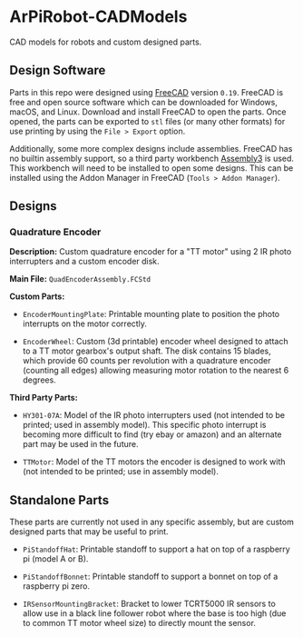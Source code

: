 # ArPiRobot-CADModels

CAD models for robots and custom designed parts.


## Design Software

Parts in this repo were designed using [FreeCAD](https://www.freecadweb.org/) version `0.19`. FreeCAD is free and open source software which can be downloaded for Windows, macOS, and Linux. Download and install FreeCAD to open the parts. Once opened, the parts can be exported to `stl` files (or many other formats) for use printing by using the `File > Export` option.

Additionally, some more complex designs include assemblies. FreeCAD has no builtin assembly support, so a third party workbench [Assembly3]() is used. This workbench will need to be installed to open some designs. This can be installed using the Addon Manager in FreeCAD (`Tools > Addon Manager`).


## Designs

### Quadrature Encoder

**Description:** Custom quadrature encoder for a "TT motor" using 2 IR photo interrupters and a custom encoder disk.

**Main File:** `QuadEncoderAssembly.FCStd`

**Custom Parts:**

- `EncoderMountingPlate`: Printable mounting plate to position the photo interrupts on the motor correctly.

- `EncoderWheel`: Custom (3d printable) encoder wheel designed to attach to a TT motor gearbox's output shaft. The disk contains 15 blades, which provide 60 counts per revolution with a quadrature encoder (counting all edges) allowing measuring motor rotation to the nearest 6 degrees.

**Third Party Parts:**

- `HY301-07A`: Model of the IR photo interrupters used (not intended to be printed; used in assembly model). This specific photo interrupt is becoming more difficult to find (try ebay or amazon) and an alternate part may be used in the future.

- `TTMotor`: Model of the TT motors the encoder is designed to work with (not intended to be printed; use in assembly model).


## Standalone Parts

These parts are currently not used in any specific assembly, but are custom designed parts that may be useful to print.

- `PiStandoffHat`: Printable standoff to support a hat on top of a raspberry pi (model A or B).

- `PiStandoffBonnet`: Printable standoff to support a bonnet on top of a raspberry pi zero.

- `IRSensorMountingBracket`: Bracket to lower TCRT5000 IR sensors to allow use in a black line follower robot where the base is too high (due to common TT motor wheel size) to directly mount the sensor.
